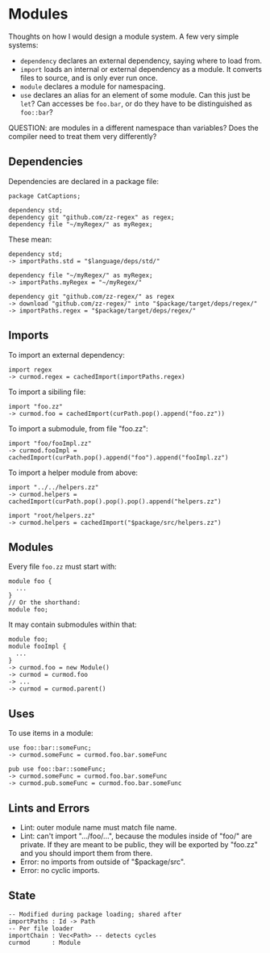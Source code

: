 # Modules

Thoughts on how I would design a module system. A few very simple systems:

- `dependency` declares an external dependency, saying where to load from.
- `import` loads an internal or external dependency as a module. It converts
  files to source, and is only ever run once.
- `module` declares a module for namespacing.
- `use` declares an alias for an element of some module. Can this just be `let`?
  Can accesses be `foo.bar`, or do they have to be distinguished as `foo::bar`?

QUESTION: are modules in a different namespace than variables? Does the compiler
need to treat them very differently?

## Dependencies

Dependencies are declared in a package file:

    package CatCaptions;

    dependency std;
    dependency git "github.com/zz-regex" as regex;
    dependency file "~/myRegex/" as myRegex;

These mean:

    dependency std;
    -> importPaths.std = "$language/deps/std/"

    dependency file "~/myRegex/" as myRegex;
    -> importPaths.myRegex = "~/myRegex/"

    dependency git "github.com/zz-regex/" as regex
    -> download "github.com/zz-regex/" into "$package/target/deps/regex/"
    -> importPaths.regex = "$package/target/deps/regex/"

## Imports

To import an external dependency:

    import regex
    -> curmod.regex = cachedImport(importPaths.regex)

To import a sibiling file:

    import "foo.zz" 
    -> curmod.foo = cachedImport(curPath.pop().append("foo.zz"))

To import a submodule, from file "foo.zz":

    import "foo/fooImpl.zz"
    -> curmod.fooImpl = cachedImport(curPath.pop().append("foo").append("fooImpl.zz")

To import a helper module from above:

    import "../../helpers.zz"
    -> curmod.helpers = cachedImport(curPath.pop().pop().pop().append("helpers.zz")

    import "root/helpers.zz"
    -> curmod.helpers = cachedImport("$package/src/helpers.zz")

## Modules

Every file `foo.zz` must start with:

    module foo {
      ...
    }
    // Or the shorthand:
    module foo;

It may contain submodules within that:

    module foo;
    module fooImpl {
      ...
    }
    -> curmod.foo = new Module()
    -> curmod = curmod.foo
    -> ...
    -> curmod = curmod.parent()

## Uses

To use items in a module:

    use foo::bar::someFunc;
    -> curmod.someFunc = curmod.foo.bar.someFunc

    pub use foo::bar::someFunc;
    -> curmod.someFunc = curmod.foo.bar.someFunc
    -> curmod.pub.someFunc = curmod.foo.bar.someFunc

## Lints and Errors

- Lint: outer module name must match file name.
- Lint: can't import ".../foo/...", because the modules inside of "foo/" are
  private. If they are meant to be public, they will be exported by "foo.zz" and
  you should import them from there.
- Error: no imports from outside of "$package/src".
- Error: no cyclic imports.

## State

    -- Modified during package loading; shared after
    importPaths : Id -> Path
    -- Per file loader
    importChain : Vec<Path> -- detects cycles
    curmod      : Module

